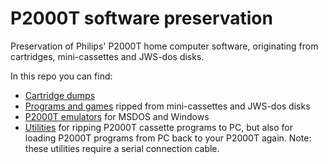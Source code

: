 # P2000T software preservation

Preservation of Philips' P2000T home computer software, originating from cartridges, mini-cassettes and JWS-dos disks.

In this repo you can find:

* [Cartridge dumps](/cartridges/)
* [Programs and games](/tapes/) ripped from mini-cassettes and JWS-dos disks
* [P2000T emulators](/emulators/) for MSDOS and Windows
* [Utilities](/utilities/) for ripping P2000T cassette programs to PC, but also for loading P2000T programs from PC back to your P2000T again. Note: these utilities require a serial connection cable.
